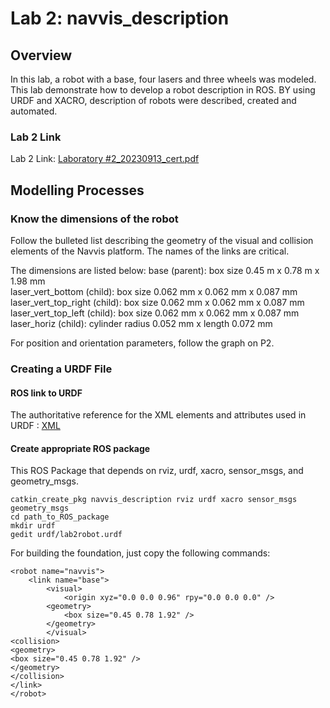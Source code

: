 # Lab 2: navvis_description

## Overview

In this lab, a robot with a base, four lasers and three wheels was modeled. This lab demonstrate how to develop a robot description in ROS. BY using URDF and XACRO, description of robots were described, created and automated.

### Lab 2 Link

Lab 2 Link: [Laboratory #2_20230913_cert.pdf](https://canvas.case.edu/courses/38747/assignments/509271/)

## Modelling Processes

### Know the dimensions of the robot

Follow the bulleted list describing the geometry of the visual and collision elements of the Navvis platform. The names of the links are critical. 

The dimensions are listed below:
base (parent): box size 0.45 m x 0.78 m x 1.98 mm <br />
laser_vert_bottom (child): box size 0.062 mm x 0.062 mm x 0.087 mm <br />
laser_vert_top_right (child): box size 0.062 mm x 0.062 mm x 0.087 mm <br />
laser_vert_top_left (child): box size 0.062 mm x 0.062 mm x 0.087 mm <br />
laser_horiz (child): cylinder radius 0.052 mm x length 0.072 mm <br />

For position and orientation parameters, follow the graph on P2.

### Creating a URDF File

#### ROS link to URDF

The authoritative reference for the XML elements and attributes used in URDF : [XML](http://wiki.ros.org/urdf/XML/)

#### Create appropriate ROS package

This ROS Package that depends on rviz, urdf, xacro, sensor_msgs, and geometry_msgs.

	catkin_create_pkg navvis_description rviz urdf xacro sensor_msgs geometry_msgs
	cd path_to_ROS_package
	mkdir urdf
	gedit urdf/lab2robot.urdf

For building the foundation, just copy the following commands:

	<robot name="navvis">
		<link name="base">
			<visual>
				<origin xyz="0.0 0.0 0.96" rpy="0.0 0.0 0.0" />
			<geometry>
				<box size="0.45 0.78 1.92" />
			</geometry>
			</visual>
	<collision>
	<geometry>
	<box size="0.45 0.78 1.92" />
	</geometry>
	</collision>
	</link>
	</robot>


